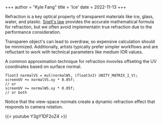 +++
author = "Kyle Fang"
title = 'Ice'
date = 2022-11-13
+++

Refraction is a key optical property of transparent materials like ice, glass, water, and plastic. [Snell's law](https://en.wikipedia.org/wiki/Snell%27s_law) provides the accurate mathematical formula for refraction, but we often avoid implementatin true refraction due to the performance consideration.

Transparen object's can lead to overdraw, so expensive calculation should be minimized. Additionally, artists typically prefer simpler workflows and are refluctant to work with technical parameters like medium IOR values.

A common approximation technique for refraction invovles offseting the UV coordinates based on surface normal.

```
float3 normalVS = mul(normalWS, (float3x3) UNITY_MATRIX_I_V);  
screenUV += normalVS.xy * 0.05f;
// or
screenUV += normalWS.xy * 0.05f;
// or both
```

Notice that the view-space normals create a dynamic refraction effect that responds to camera rotation.

{{< youtube Y3gY1DF2oZ4 >}}